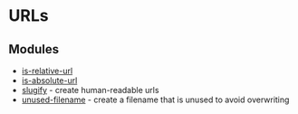 # URLs

## Modules

* [is-relative-url](https://github.com/sindresorhus/is-relative-url)
* [is-absolute-url](https://github.com/sindresorhus/is-absolute-url)
* [slugify](https://github.com/pid/speakingurl) - create human-readable urls
* [unused-filename](https://github.com/sindresorhus/unused-filename) - create a filename that is unused to avoid overwriting